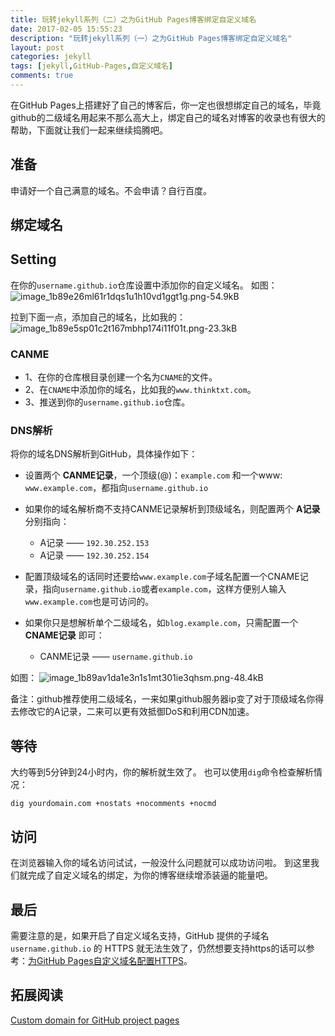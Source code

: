 ```yaml
---
title: 玩转jekyll系列（二）之为GitHub Pages博客绑定自定义域名
date: 2017-02-05 15:55:23
description: "玩转jekyll系列（一）之为GitHub Pages博客绑定自定义域名"
layout: post
categories: jekyll
tags: [jekyll,GitHub-Pages,自定义域名]
comments: true
---
```

在GitHub Pages上搭建好了自己的博客后，你一定也很想绑定自己的域名，毕竟github的二级域名用起来不那么高大上，绑定自己的域名对博客的收录也有很大的帮助，下面就让我们一起来继续捣腾吧。

## 准备
申请好一个自己满意的域名。不会申请？自行百度。

## 绑定域名

## Setting
在你的`username.github.io`仓库设置中添加你的自定义域名。
如图：
![image_1b89e26ml61r1dqs1u1h10vd1ggt1g.png-54.9kB][1]

拉到下面一点，添加自己的域名，比如我的：
![image_1b89e5sp01c2t167mbhp174i11f01t.png-23.3kB][2]

### CANME

* 1、在你的仓库根目录创建一个名为`CNAME`的文件。
* 2、在`CNAME`中添加你的域名，比如我的`www.thinktxt.com`。
* 3、推送到你的`username.github.io`仓库。

### DNS解析
将你的域名DNS解析到GitHub，具体操作如下：

* 设置两个 **CANME记录**，一个顶级(@)：`example.com` 和一个www: `www.example.com`，都指向`username.github.io`

* 如果你的域名解析商不支持CANME记录解析到顶级域名，则配置两个 **A记录** 分别指向：
    - A记录 —— `192.30.252.153`
    - A记录 —— `192.30.252.154`

* 配置顶级域名的话同时还要给`www.example.com`子域名配置一个CNAME记录，指向`username.github.io`或者`example.com`，这样方便别人输入`www.example.com`也是可访问的。

* 如果你只是想解析单个二级域名，如`blog.example.com`，只需配置一个 **CNAME记录** 即可：
    - CANME记录 —— `username.github.io`

如图：
![image_1b89av1da1e3n1s1mt301ie3qhsm.png-48.4kB][3]

备注：github推荐使用二级域名，一来如果github服务器ip变了对于顶级域名你得去修改它的A记录，二来可以更有效抵御DoS和利用CDN加速。

## 等待
大约等到5分钟到24小时内，你的解析就生效了。
也可以使用`dig`命令检查解析情况：

```
dig yourdomain.com +nostats +nocomments +nocmd
```

## 访问
在浏览器输入你的域名访问试试，一般没什么问题就可以成功访问啦。
到这里我们就完成了自定义域名的绑定，为你的博客继续增添装逼的能量吧。

## 最后
需要注意的是，如果开启了自定义域名支持，GitHub 提供的子域名 `username.github.io` 的 HTTPS 就无法生效了，仍然想要支持https的话可以参考：[为GitHub Pages自定义域名配置HTTPS][4]。

## 拓展阅读
[Custom domain for GitHub project pages][5]



  [1]: https://thinktxt.static.lxyour.com/article/github_item_setting_20170205.jpg
  [2]: https://thinktxt.static.lxyour.com/article/github_custom_domain_20170205.jpg
  [3]: https://thinktxt.static.lxyour.com/article/domain_dns_20170205.jpg
  [4]: https://www.thinktxt.com/jekyll/2017/02/05/jekyll-series-github-pages-bind-domain.html
  [5]: http://stackoverflow.com/questions/9082499/custom-domain-for-github-project-pages

